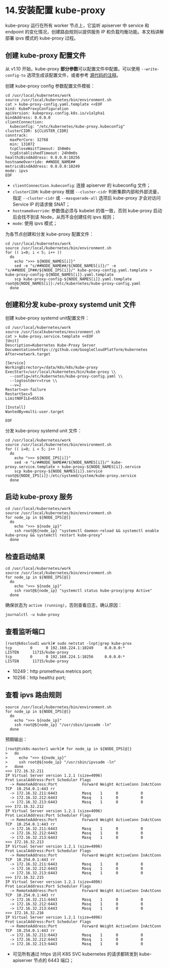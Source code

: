 # 14.安装配置 kube-proxy

 kube-proxy 运行在所有 worker 节点上，它监听 apiserver 中 service 和 endpoint 的变化情况，创建路由规则以提供服务 IP 和负载均衡功能。本文档讲解部署 ipvs 模式的 kube-proxy 过程。



## 创建 kube-proxy 配置文件

从 v1.10 开始，kube-proxy **部分参数**可以配置文件中配置。可以使用 `--write-config-to` 选项生成该配置文件，或者参考 [源代码的注释](https://github.com/kubernetes/kubernetes/blob/release-1.14/pkg/proxy/apis/config/types.go)。

创建 kube-proxy config 参数配置文件模板：

```
cd /usr/local/kubernetes/work
source /usr/local/kubernetes/bin/environment.sh
cat > kube-proxy-config.yaml.template <<EOF
kind: KubeProxyConfiguration
apiVersion: kubeproxy.config.k8s.io/v1alpha1
bindAddress: 0.0.0.0
clientConnection:
  kubeconfig: "/etc/kubernetes/kube-proxy.kubeconfig"
clusterCIDR: ${CLUSTER_CIDR}
conntrack:
  maxPerCore: 32768
  min: 131072
  tcpCloseWaitTimeout: 1h0m0s
  tcpEstablishedTimeout: 24h0m0s
healthzBindAddress: 0.0.0.0:10256
hostnameOverride: ##NODE_NAME##
metricsBindAddress: 0.0.0.0:10249
mode: ipvs
EOF
```

- `clientConnection.kubeconfig`: 连接 apiserver 的 kubeconfig 文件；
- `clusterCIDR`: kube-proxy 根据 `--cluster-cidr` 判断集群内部和外部流量，指定 `--cluster-cidr` 或 `--masquerade-all` 选项后 kube-proxy 才会对访问 Service IP 的请求做 SNAT；
- `hostnameOverride`: 参数值必须与 kubelet 的值一致，否则 kube-proxy 启动后会找不到该 Node，从而不会创建任何 ipvs 规则；
- `mode`: 使用 ipvs 模式；

为各节点创建和分发 kube-proxy 配置文件：

```
cd /usr/local/kubernetes/work
source /usr/local/kubernetes/bin/environment.sh
for (( i=0; i < 5; i++ ))
  do 
    echo ">>> ${NODE_NAMES[i]}"
    sed -e "s/##NODE_NAME##/${NODE_NAMES[i]}/" -e "s/##NODE_IP##/${NODE_IPS[i]}/" kube-proxy-config.yaml.template > kube-proxy-config-${NODE_NAMES[i]}.yaml.template
    scp kube-proxy-config-${NODE_NAMES[i]}.yaml.template root@${NODE_NAMES[i]}:/etc/kubernetes/kube-proxy-config.yaml
  done
```

## 创建和分发 kube-proxy systemd unit 文件

创建 kube-proxy systemd unit配置文件：

```
cd /usr/local/kubernetes/work
source /usr/localkubernetes/environment.sh
cat > kube-proxy.service.template <<EOF
[Unit]
Description=Kubernetes Kube-Proxy Server
Documentation=https://github.com/GoogleCloudPlatform/kubernetes
After=network.target

[Service]
WorkingDirectory=/data/k8s/k8s/kube-proxy
ExecStart=/usr/local/kubernetes/bin/kube-proxy \\
  --config=/etc/kubernetes/kube-proxy-config.yaml \\
  --logtostderr=true \\
  --v=2
Restart=on-failure
RestartSec=5
LimitNOFILE=65536

[Install]
WantedBy=multi-user.target

EOF
```

分发 kube-proxy systemd unit 文件：

```
cd /usr/local/kubernetes/work
source /usr/local/kubernetes/bin/environment.sh
for (( i=0; i < 5; i++ ))
  do
    echo ">>> ${NODE_IPS[i]}"
    sed -e "s/##NODE_NAME##/${NODE_NAMES[i]}/" kube-proxy.service.template > kube-proxy-${NODE_NAMES[i]}.service 
    scp kube-proxy-${NODE_NAMES[i]}.service root@${NODE_IPS[i]}:/etc/systemd/system/kube-proxy.service
  done
```

## 启动 kube-proxy 服务

```
cd /usr/local/kubernetes/work
source /usr/local/kubernetes/bin/environment.sh
for node_ip in ${NODE_IPS[@]}
  do
    echo ">>> ${node_ip}"
    ssh root@${node_ip} "systemctl daemon-reload && systemctl enable kube-proxy && systemctl restart kube-proxy"
  done
```

## 检查启动结果

```
cd /usr/local/kubernetes/work
source /usr/local/kubernetes/bin/environment.sh
for node_ip in ${NODE_IPS[@]}
  do
    echo ">>> ${node_ip}"
    ssh root@${node_ip} "systemctl status kube-proxy|grep Active"
  done
```

确保状态为 `active (running)`，否则查看日志，确认原因：

```
journalctl -u kube-proxy
```

## 查看监听端口

```
[root@k8scloud1 work]# sudo netstat -lnpt|grep kube-prox
tcp        0      0 192.168.224.1:10249     0.0.0.0:*               LISTEN      11715/kube-proxy    
tcp        0      0 192.168.224.1:10256     0.0.0.0:*               LISTEN      11715/kube-proxy 
```

- 10249：http prometheus metrics port;
- 10256：http healthz port;

## 查看 ipvs 路由规则

```
source /usr/local/kubernetes/bin/environment.sh
for node_ip in ${NODE_IPS[@]}
  do
    echo ">>> ${node_ip}"
    ssh root@${node_ip} "/usr/sbin/ipvsadm -ln"
  done
```

预期输出：

```
[root@tsk8s-master1 work]# for node_ip in ${NODE_IPS[@]}
>   do
>     echo ">>> ${node_ip}"
>     ssh root@${node_ip} "/usr/sbin/ipvsadm -ln"
>   done
>>> 172.16.32.211
IP Virtual Server version 1.2.1 (size=4096)
Prot LocalAddress:Port Scheduler Flags
  -> RemoteAddress:Port           Forward Weight ActiveConn InActConn
TCP  10.254.0.1:443 rr
  -> 172.16.32.211:6443           Masq    1      0          0
  -> 172.16.32.212:6443           Masq    1      0          0
  -> 172.16.32.213:6443           Masq    1      0          0
>>> 172.16.32.212
IP Virtual Server version 1.2.1 (size=4096)
Prot LocalAddress:Port Scheduler Flags
  -> RemoteAddress:Port           Forward Weight ActiveConn InActConn
TCP  10.254.0.1:443 rr
  -> 172.16.32.211:6443           Masq    1      0          0
  -> 172.16.32.212:6443           Masq    1      0          0
  -> 172.16.32.213:6443           Masq    1      0          0
>>> 172.16.32.213
IP Virtual Server version 1.2.1 (size=4096)
Prot LocalAddress:Port Scheduler Flags
  -> RemoteAddress:Port           Forward Weight ActiveConn InActConn
TCP  10.254.0.1:443 rr
  -> 172.16.32.211:6443           Masq    1      0          0
  -> 172.16.32.212:6443           Masq    1      0          0
  -> 172.16.32.213:6443           Masq    1      0          0
>>> 172.16.32.215
IP Virtual Server version 1.2.1 (size=4096)
Prot LocalAddress:Port Scheduler Flags
  -> RemoteAddress:Port           Forward Weight ActiveConn InActConn
TCP  10.254.0.1:443 rr
  -> 172.16.32.211:6443           Masq    1      0          0
  -> 172.16.32.212:6443           Masq    1      0          0
  -> 172.16.32.213:6443           Masq    1      0          0
>>> 172.16.32.216
IP Virtual Server version 1.2.1 (size=4096)
Prot LocalAddress:Port Scheduler Flags
  -> RemoteAddress:Port           Forward Weight ActiveConn InActConn
TCP  10.254.0.1:443 rr
  -> 172.16.32.211:6443           Masq    1      0          0
  -> 172.16.32.212:6443           Masq    1      0          0
  -> 172.16.32.213:6443           Masq    1      0          0

```

- 可见所有通过 https 访问 K8S SVC kubernetes 的请求都转发到 kube-apiserver 节点的 6443 端口；
